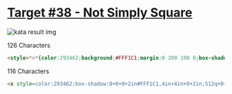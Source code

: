 # [Target #38 - Not Simply Square](https://cssbattle.dev/play/38)

![kata result img](https://cssbattle.dev/targets/38.png)

126 Characters

```HTML
<style>*>*{color:293462;background:#FFF1C1;margin:0 200 100 0;box-shadow:212q 211q,317q 0,158q 159q 0#A64942,0 0 0 106q#FE5F55
```

116 Characters

```HTML
<x style=color:293462;box-shadow:0+0+0+2in#FFF1C1,4in+4in+0+2in,512q+0+0+2in,3in+3in+0+155q#A64942,0+0+0+4in#FE5F55>
```
